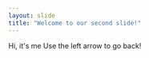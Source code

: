 ```yaml
---
layout: slide
title: "Welcome to our second slide!"
---
```

Hi,  it's me
Use the left arrow to go back!
